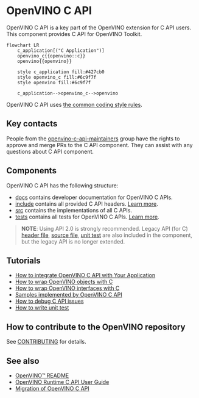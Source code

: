 # OpenVINO C API

OpenVINO C API is a key part of the OpenVINO extension for C API users. This component provides C API for OpenVINO Toolkit.

```mermaid
flowchart LR
    c_application[("C Application")]
    openvino_c{{openvino::c}}
    openvino{{openvino}}

    style c_application fill:#427cb0
    style openvino_c fill:#6c9f7f
    style openvino fill:#6c9f7f

    c_application-->openvino_c-->openvino
```

OpenVINO C API uses [the common coding style rules](../../../docs/dev/coding_style.md).

## Key contacts

People from the [openvino-c-api-maintainers](https://github.com/orgs/openvinotoolkit/teams/openvino-c-api-maintainers) group have the rights to approve and merge PRs to the C API component. They can assist with any questions about C API component.

## Components

OpenVINO C API has the following structure:
 * [docs](./docs) contains developer documentation for OpenVINO C APIs.
 * [include](./include) contains all provided C API headers. [Learn more](https://docs.openvino.ai/2023.0/api/api_reference.html).
 * [src](./src) contains the implementations of all C APIs.
 * [tests](./tests) contains all tests for OpenVINO C APIs. [Learn more](./docs/how_to_write_unit_test.md).

> **NOTE**:  Using API 2.0 is strongly recommended. Legacy API (for C) [header file](./include/c_api/ie_c_api.h), [source file](./src/ie_c_api.cpp), [unit test](./tests/ie_c_api_test.cpp) are also included in the component, but the legacy API is no longer extended. 

## Tutorials

* [How to integrate OpenVINO C API with Your Application](https://docs.openvino.ai/2023.0/openvino_docs_OV_UG_Integrate_OV_with_your_application.html)
* [How to wrap OpenVINO objects with C](./docs/how_to_wrap_openvino_objects_with_c.md)
* [How to wrap OpenVINO interfaces with C](./docs/how_to_wrap_openvino_interfaces_with_c.md)
* [Samples implemented by OpenVINO C API](../../../samples/c/)
* [How to debug C API issues](./docs/how_to_debug_c_api_issues.md)
* [How to write unit test](./docs/how_to_write_unit_test.md)

## How to contribute to the OpenVINO repository

See [CONTRIBUTING](../../../CONTRIBUTING.md) for details.

## See also

 * [OpenVINO™ README](../../../README.md)
 * [OpenVINO Runtime C API User Guide](https://docs.openvino.ai/2023.0/openvino_docs_OV_UG_Integrate_OV_with_your_application.html)
 * [Migration of OpenVINO C API](https://docs.openvino.ai/2023.0/openvino_2_0_transition_guide.html)
